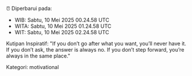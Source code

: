 ⏰ Diperbarui pada:
- WIB: Sabtu, 10 Mei 2025 00.24.58 UTC
- WITA: Sabtu, 10 Mei 2025 01.24.58 UTC
- WIT: Sabtu, 10 Mei 2025 02.24.58 UTC

Kutipan Inspiratif:
"If you don’t go after what you want, you’ll never have it. If you don’t ask, the answer is always no. If you don’t step forward, you’re always in the same place."


Kategori: motivational

